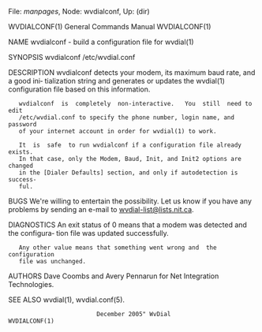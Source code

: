 File: *manpages*,  Node: wvdialconf,  Up: (dir)

WVDIALCONF(1)               General Commands Manual              WVDIALCONF(1)



NAME
       wvdialconf - build a configuration file for wvdial(1)

SYNOPSIS
       wvdialconf /etc/wvdial.conf

DESCRIPTION
       wvdialconf  detects  your modem, its maximum baud rate, and a good ini‐
       tialization string and generates or updates the wvdial(1) configuration
       file based on this information.

       wvdialconf  is  completely  non-interactive.   You  still  need to edit
       /etc/wvdial.conf to specify the phone number, login name, and  password
       of your internet account in order for wvdial(1) to work.

       It  is  safe  to run wvdialconf if a configuration file already exists.
       In that case, only the Modem, Baud, Init, and Init2 options are changed
       in the [Dialer Defaults] section, and only if autodetection is success‐
       ful.

BUGS
       We're willing to entertain the possibility.  Let us know  if  you  have
       any problems by sending an e-mail to <wvdial-list@lists.nit.ca>.

DIAGNOSTICS
       An  exit status of 0 means that a modem was detected and the configura‐
       tion file was updated successfully.

       Any other value means that something went wrong and  the  configuration
       file was unchanged.

AUTHORS
       Dave Coombs and Avery Pennarun for Net Integration Technologies.

SEE ALSO
       wvdial(1), wvdial.conf(5).



                             December 2005" WvDial               WVDIALCONF(1)
